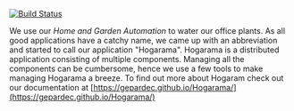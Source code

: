 [![Build Status](https://travis-ci.org/Gepardec/Hogarama.svg?branch=master)](https://travis-ci.org/Gepardec/Hogarama) 
<!--[![Quality Gate](https://sonarcloud.io/api/badges/gate?key=com.gepardec.hogajama:hogajama)](https://sonarcloud.io/dashboard/index/com.gepardec.hogajama:hogajama)-->

We use our *Home and Garden Automation* to water our office plants. As all good applications have a catchy name, we came up with an abbreviation and started to call our application "Hogarama". Hogarama is a distributed application consisting of multiple components. Managing all the components can be cumbersome, hence we use a few tools to make managing Hogarama a breeze. To find out more about Hogaram check out our documentation at [https://gepardec.github.io/Hogarama/](https://gepardec.github.io/Hogarama/)